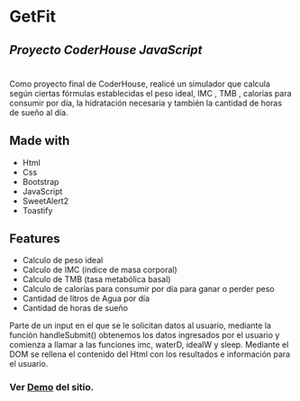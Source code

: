 # GetFit
## _Proyecto CoderHouse JavaScript_
#
#
#
Como proyecto final de CoderHouse, realicé un simulador que calcula según ciertas fórmulas establecidas el peso ideal, IMC , TMB , calorías para consumir por día, la hidratación necesaria y también la cantidad de horas de sueño al día.

## Made with 
- Html
- Css
- Bootstrap
- JavaScript
- SweetAlert2
- Toastify

## Features

- Calculo de peso ideal
- Calculo de IMC (índice de masa corporal)
- Calculo de TMB (tasa metabólica basal)
- Calculo de calorías para consumir por día para ganar o perder peso
- Cantidad de litros de Agua por día
- Cantidad de horas de sueño



Parte de un input en el que se le solicitan datos al usuario, mediante la 
función handleSubmit() obtenemos los datos ingresados por el usuario y comienza a llamar a las funciones imc, waterD, idealW y sleep. 
Mediante el DOM se rellena el contenido del Html con los resultados e información para el usuario.

### Ver [Demo](https://fabrizionb.github.io/GetFit/) del sitio.
#
##
###
##
#
#


